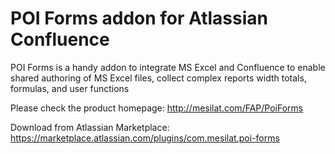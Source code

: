 # POI Forms addon for Atlassian Confluence
POI Forms is a handy addon to integrate MS Excel and Confluence to enable shared authoring of MS Excel files, collect complex reports width totals, formulas, and user functions

Please check the product homepage: http://mesilat.com/FAP/PoiForms

Download from Atlassian Marketplace: https://marketplace.atlassian.com/plugins/com.mesilat.poi-forms
